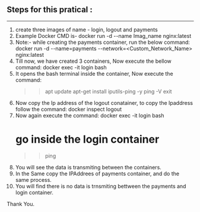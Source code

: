 Steps for this pratical :
-------------------------
-------------------------

1. create three images of name - login, logout and payments
2. Example Docker CMD is- docker run -d --name Imag_name nginx:latest
3. Note:- while creating the payments container, run the below  command:
   docker run -d --name=payments --network=<Custom_Network_Name> nginx:latest
4. Till now, we have created 3 containers, Now execute the bellow command:
   docker exec -it login bash
5. It opens the bash terminal inside the container, Now execute the command:
   >> apt update
   >> apt-get install iputils-ping -y
   >> ping -V
   >> exit
7. Now copy the Ip address of the logout conatainer, to copy the Ipaddress follow the command:
   docker inspect logout
8. Now again execute the command:
   docker exec -it login bash
   # go inside the login container
   >> ping <IPaddress of logout container>
9. You will see the data is transmiting between the containers.
10. In the Same copy the IPAddrees of payments container, and do the same process.
11. You will find there is no data is trnsmiting bettween the payments and login container.

 Thank You.
